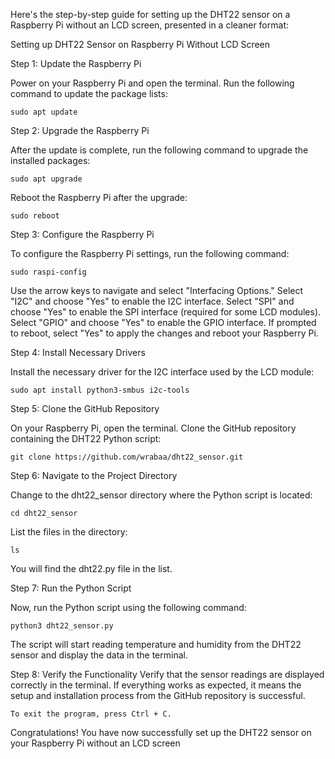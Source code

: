 Here's the step-by-step guide for setting up the DHT22 sensor on a Raspberry Pi without an LCD screen, presented in a cleaner format:

Setting up DHT22 Sensor on Raspberry Pi Without LCD Screen

Step 1: Update the Raspberry Pi

Power on your Raspberry Pi and open the terminal.
 Run the following command to update the package lists:


    sudo apt update

Step 2: Upgrade the Raspberry Pi

After the update is complete, run the following command to upgrade the installed packages:


    sudo apt upgrade

Reboot the Raspberry Pi after the upgrade:

    sudo reboot

Step 3: Configure the Raspberry Pi

To configure the Raspberry Pi settings, run the following command:

    sudo raspi-config

Use the arrow keys to navigate and select "Interfacing Options."
Select "I2C" and choose "Yes" to enable the I2C interface.
Select "SPI" and choose "Yes" to enable the SPI interface (required for some LCD modules).
Select "GPIO" and choose "Yes" to enable the GPIO interface.
If prompted to reboot, select "Yes" to apply the changes and reboot your Raspberry Pi.

Step 4: Install Necessary Drivers

Install the necessary driver for the I2C interface used by the LCD module:

    sudo apt install python3-smbus i2c-tools

Step 5: Clone the GitHub Repository

On your Raspberry Pi, open the terminal.
Clone the GitHub repository containing the DHT22 Python script:

    git clone https://github.com/wrabaa/dht22_sensor.git

Step 6: Navigate to the Project Directory

Change to the dht22_sensor directory where the Python script is located:

    cd dht22_sensor

List the files in the directory:

    ls

You will find the dht22.py file in the list.

Step 7: Run the Python Script

 Now, run the Python script using the following command:

    python3 dht22_sensor.py

The script will start reading temperature and humidity from the DHT22 sensor and display the data in the terminal.

Step 8: Verify the Functionality
Verify that the sensor readings are displayed correctly in the terminal. If everything works as expected, it means the setup and installation process from the GitHub repository is successful.

    To exit the program, press Ctrl + C.

Congratulations! You have now successfully set up the DHT22 sensor on your Raspberry Pi without an LCD screen
